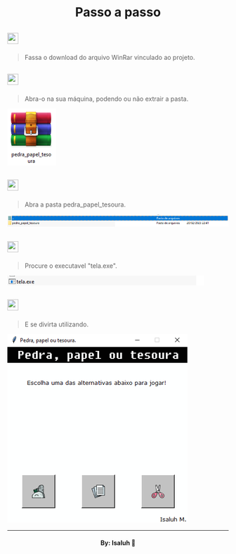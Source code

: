 <h1 align="center"> Passo a passo </h1>

## <img src='https://cdn.discordapp.com/emojis/1008814022923145368.webp?size=96&quality=lossless' width='25' height='25'>

> Fassa o download do arquivo WinRar vinculado ao projeto.

## <img src='https://cdn.discordapp.com/emojis/1008814051360510144.webp?size=96&quality=lossless' width='25' height='25'>

> Abra-o na sua máquina, podendo ou não extrair a pasta.

<img src='./img_project/download.png'>

## <img src='https://cdn.discordapp.com/emojis/1008814086152269914.webp?size=96&quality=lossless' width='25' height='25'>

> Abra a pasta pedra_papel_tesoura.

<img src='./img_project/caminho.png'>

## <img src='https://cdn.discordapp.com/emojis/1008814112668647554.webp?size=96&quality=lossless' width='25' height='25'>

> Procure o executavel "tela.exe".

<img src='./img_project/tela.png'>

## <img src='https://cdn.discordapp.com/emojis/1008814148328636518.webp?size=96&quality=lossless' width='25' height='25'>

> E se divirta utilizando.

<img src='./img_project/projeto.png'>

---

<h4 align="center">By: Isaluh 🤍</h4>
